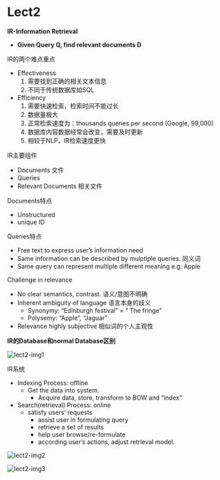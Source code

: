 # Lect2

**IR-Information Retrieval**

- **Given Query Q, find relevant documents D**

IR的两个难点重点

- Effectiveness
    1. 需要找到正确的相关文本信息
    2. 不同于传统数据库如SQL
- Efficiency
    1. 需要快速检索，检索时间不能过长
    2. 数据量极大
    3. 正常检索速度为：thousands queries per second (Google, 99,000)
    4. 数据库内容数据经常会改变，需要及时更新
    5. 相较于NLP，IR检索速度更快

IR主要组件

- Documents 文件
- Queries
- Relevant Documents 相关文件

Documents特点

- Unstructured
- unique ID

Queries特点

- Free text to express user’s information need
- Same information can be described by mulptiple queries. 同义词
- Same query can represent multiple different meaning e.g: Apple

Challenge in relevance

- No clear semantics, contrast. 语义/意图不明确
- Inherent ambiguity of language 语言本身的歧义
    - Synonymy: “Edinburgh festival” = “ The fringe”
    - Polysemy: “Apple”, “Jaguar”
- Relevance highly subjective 相似词的个人主观性

**IR的Database和normal Database区别**

![lect2-img1](https://github.com/Jackson-Iceberg/TEXT-TECHNOLOGIES-FOR-DATA-SCIENCE/blob/main/images/lect2-img1.png)

IR系统

- Indexing Process: offline
    - Get the data into system.
        - Acquire data, store, transform to BOW and “index”
- Search(retrieval) Process: online
    - satisfy users’ requests
        - assist user in formulating query
        - retrieve a set of results
        - help user browse/re-formulate
        - according user’s actions, adjust retrieval model.
    

![lect2-img2](https://github.com/Jackson-Iceberg/TEXT-TECHNOLOGIES-FOR-DATA-SCIENCE/blob/main/images/lect2-img2.png)

![lect2-img3](https://github.com/Jackson-Iceberg/TEXT-TECHNOLOGIES-FOR-DATA-SCIENCE/blob/main/images/lect2-img3.png)
